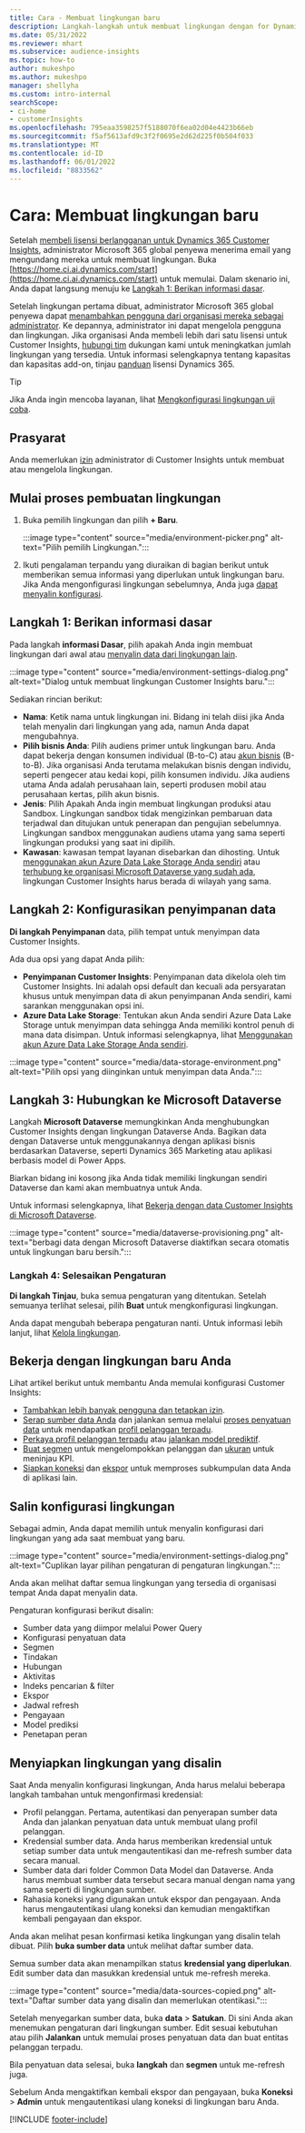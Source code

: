 ```yaml
---
title: Cara - Membuat lingkungan baru
description: Langkah-langkah untuk membuat lingkungan dengan for Dynamics 365 Customer Insights.
ms.date: 05/31/2022
ms.reviewer: mhart
ms.subservice: audience-insights
ms.topic: how-to
author: mukeshpo
ms.author: mukeshpo
manager: shellyha
ms.custom: intro-internal
searchScope:
- ci-home
- customerInsights
ms.openlocfilehash: 795eaa3598257f5188070f6ea02d04e4423b66eb
ms.sourcegitcommit: f5af5613afd9c3f2f0695e2d62d225f0b504f033
ms.translationtype: MT
ms.contentlocale: id-ID
ms.lasthandoff: 06/01/2022
ms.locfileid: "8833562"
---
```

# <a name="how-to-create-a-new-environment"></a>Cara: Membuat lingkungan baru

Setelah [membeli lisensi berlangganan untuk Dynamics 365 Customer Insights](paid-license.md), administrator Microsoft 365 global penyewa menerima email yang mengundang mereka untuk membuat lingkungan. Buka [https://home.ci.ai.dynamics.com/start](https://home.ci.ai.dynamics.com/start) untuk memulai. Dalam skenario ini, Anda dapat langsung menuju ke [Langkah 1: Berikan informasi dasar](#step-1-provide-basic-information).

Setelah lingkungan pertama dibuat, administrator Microsoft 365 global penyewa dapat [menambahkan pengguna dari organisasi mereka sebagai administrator](permissions.md). Ke depannya, administrator ini dapat mengelola pengguna dan lingkungan. Jika organisasi Anda membeli lebih dari satu lisensi untuk Customer Insights, [hubungi tim](https://go.microsoft.com/fwlink/?linkid=2079641) dukungan kami untuk meningkatkan jumlah lingkungan yang tersedia. Untuk informasi selengkapnya tentang kapasitas dan kapasitas add-on, tinjau [panduan](https://go.microsoft.com/fwlink/?LinkId=866544) lisensi Dynamics 365.

> [!TIP]
> Jika Anda ingin mencoba layanan, lihat [Mengkonfigurasi lingkungan uji coba](trial-signup.md).

## <a name="prerequisites"></a>Prasyarat

Anda memerlukan [izin](permissions.md) administrator di Customer Insights untuk membuat atau mengelola lingkungan.

## <a name="start-the-environment-creation-process"></a>Mulai proses pembuatan lingkungan

1. Buka pemilih lingkungan dan pilih **+ Baru**.
  
   :::image type="content" source="media/environment-picker.png" alt-text="Pilih pemilih Lingkungan.":::

1. Ikuti pengalaman terpandu yang diuraikan di bagian berikut untuk memberikan semua informasi yang diperlukan untuk lingkungan baru. Jika Anda mengonfigurasi lingkungan sebelumnya, Anda juga [dapat menyalin konfigurasi](#copy-the-environment-configuration).

## <a name="step-1-provide-basic-information"></a>Langkah 1: Berikan informasi dasar

Pada langkah **informasi Dasar**, pilih apakah Anda ingin membuat lingkungan dari awal atau [menyalin data dari lingkungan lain](#copy-the-environment-configuration).

   :::image type="content" source="media/environment-settings-dialog.png" alt-text="Dialog untuk membuat lingkungan Customer Insights baru.":::

Sediakan rincian berikut:

- **Nama**: Ketik nama untuk lingkungan ini. Bidang ini telah diisi jika Anda telah menyalin dari lingkungan yang ada, namun Anda dapat mengubahnya.
- **Pilih bisnis Anda**: Pilih audiens primer untuk lingkungan baru. Anda dapat bekerja dengan konsumen individual (B-to-C) atau [akun bisnis](work-with-business-accounts.md) (B-to-B). Jika organisasi Anda terutama melakukan bisnis dengan individu, seperti pengecer atau kedai kopi, pilih konsumen individu. Jika audiens utama Anda adalah perusahaan lain, seperti produsen mobil atau perusahaan kertas, pilih akun bisnis.
- **Jenis**: Pilih Apakah Anda ingin membuat lingkungan produksi atau Sandbox. Lingkungan sandbox tidak mengizinkan pembaruan data terjadwal dan ditujukan untuk penerapan dan pengujian sebelumnya. Lingkungan sandbox menggunakan audiens utama yang sama seperti lingkungan produksi yang saat ini dipilih.
- **Kawasan**: kawasan tempat layanan disebarkan dan dihosting. Untuk [menggunakan akun Azure Data Lake Storage Anda sendiri](own-data-lake-storage.md) atau [terhubung ke organisasi Microsoft Dataverse yang sudah ada](customer-insights-dataverse.md), lingkungan Customer Insights harus berada di wilayah yang sama.

## <a name="step-2-configure-data-storage"></a>Langkah 2: Konfigurasikan penyimpanan data

**Di langkah Penyimpanan** data, pilih tempat untuk menyimpan data Customer Insights.

Ada dua opsi yang dapat Anda pilih:

- **Penyimpanan Customer Insights**: Penyimpanan data dikelola oleh tim Customer Insights. Ini adalah opsi default dan kecuali ada persyaratan khusus untuk menyimpan data di akun penyimpanan Anda sendiri, kami sarankan menggunakan opsi ini.
- **Azure Data Lake Storage**: Tentukan akun Anda sendiri Azure Data Lake Storage untuk menyimpan data sehingga Anda memiliki kontrol penuh di mana data disimpan. Untuk informasi selengkapnya, lihat [Menggunakan akun Azure Data Lake Storage Anda sendiri](own-data-lake-storage.md).

:::image type="content" source="media/data-storage-environment.png" alt-text="Pilih opsi yang diinginkan untuk menyimpan data Anda.":::

## <a name="step-3-connect-to-microsoft-dataverse"></a>Langkah 3: Hubungkan ke Microsoft Dataverse

Langkah **Microsoft Dataverse** memungkinkan Anda menghubungkan Customer Insights dengan lingkungan Dataverse Anda. Bagikan data dengan Dataverse untuk menggunakannya dengan aplikasi bisnis berdasarkan Dataverse, seperti Dynamics 365 Marketing atau aplikasi berbasis model di Power Apps.

Biarkan bidang ini kosong jika Anda tidak memiliki lingkungan sendiri Dataverse dan kami akan membuatnya untuk Anda.

Untuk informasi selengkapnya, lihat [Bekerja dengan data Customer Insights di Microsoft Dataverse](customer-insights-dataverse.md).

:::image type="content" source="media/dataverse-provisioning.png" alt-text="berbagi data dengan Microsoft Dataverse diaktifkan secara otomatis untuk lingkungan baru bersih.":::

### <a name="step-4-finalize-the-settings"></a>Langkah 4: Selesaikan Pengaturan

**Di langkah Tinjau**, buka semua pengaturan yang ditentukan. Setelah semuanya terlihat selesai, pilih **Buat** untuk mengkonfigurasi lingkungan.

Anda dapat mengubah beberapa pengaturan nanti. Untuk informasi lebih lanjut, lihat [Kelola lingkungan](manage-environments.md).

## <a name="work-with-your-new-environment"></a>Bekerja dengan lingkungan baru Anda

Lihat artikel berikut untuk membantu Anda memulai konfigurasi Customer Insights:

- [Tambahkan lebih banyak pengguna dan tetapkan izin](permissions.md).
- [Serap sumber data Anda](data-sources.md) dan jalankan semua melalui [proses penyatuan data](data-unification.md) untuk mendapatkan [profil pelanggan terpadu](customer-profiles.md).
- [Perkaya profil pelanggan terpadu](enrichment-hub.md) atau [jalankan model prediktif](predictions-overview.md).
- [Buat segmen](segments.md) untuk mengelompokkan pelanggan dan [ukuran](measures.md) untuk meninjau KPI.
- [Siapkan koneksi](connections.md) dan [ekspor](export-destinations.md) untuk memproses subkumpulan data Anda di aplikasi lain.

## <a name="copy-the-environment-configuration"></a>Salin konfigurasi lingkungan

Sebagai admin, Anda dapat memilih untuk menyalin konfigurasi dari lingkungan yang ada saat membuat yang baru.

:::image type="content" source="media/environment-settings-dialog.png" alt-text="Cuplikan layar pilihan pengaturan di pengaturan lingkungan.":::

Anda akan melihat daftar semua lingkungan yang tersedia di organisasi tempat Anda dapat menyalin data.

Pengaturan konfigurasi berikut disalin:

- Sumber data yang diimpor melalui Power Query
- Konfigurasi penyatuan data
- Segmen
- Tindakan
- Hubungan
- Aktivitas
- Indeks pencarian & filter
- Ekspor
- Jadwal refresh
- Pengayaan
- Model prediksi
- Penetapan peran

## <a name="set-up-a-copied-environment"></a>Menyiapkan lingkungan yang disalin

Saat Anda menyalin konfigurasi lingkungan, Anda harus melalui beberapa langkah tambahan untuk mengonfirmasi kredensial:

- Profil pelanggan. Pertama, autentikasi dan penyerapan sumber data Anda dan jalankan penyatuan data untuk membuat ulang profil pelanggan.
- Kredensial sumber data. Anda harus memberikan kredensial untuk setiap sumber data untuk mengautentikasi dan me-refresh sumber data secara manual.
- Sumber data dari folder Common Data Model dan Dataverse. Anda harus membuat sumber data tersebut secara manual dengan nama yang sama seperti di lingkungan sumber.
- Rahasia koneksi yang digunakan untuk ekspor dan pengayaan. Anda harus mengautentikasi ulang koneksi dan kemudian mengaktifkan kembali pengayaan dan ekspor.

Anda akan melihat pesan konfirmasi ketika lingkungan yang disalin telah dibuat. Pilih **buka sumber data** untuk melihat daftar sumber data.

Semua sumber data akan menampilkan status **kredensial yang diperlukan**. Edit sumber data dan masukkan kredensial untuk me-refresh mereka.

:::image type="content" source="media/data-sources-copied.png" alt-text="Daftar sumber data yang disalin dan memerlukan otentikasi.":::

Setelah menyegarkan sumber data, buka **data** > **Satukan**. Di sini Anda akan menemukan pengaturan dari lingkungan sumber. Edit sesuai kebutuhan atau pilih **Jalankan** untuk memulai proses penyatuan data dan buat entitas pelanggan terpadu.

Bila penyatuan data selesai, buka **langkah** dan **segmen** untuk me-refresh juga.

Sebelum Anda mengaktifkan kembali ekspor dan pengayaan, buka **Koneksi** > **Admin** untuk mengautentikasi ulang koneksi di lingkungan baru Anda.

[!INCLUDE [footer-include](includes/footer-banner.md)]
